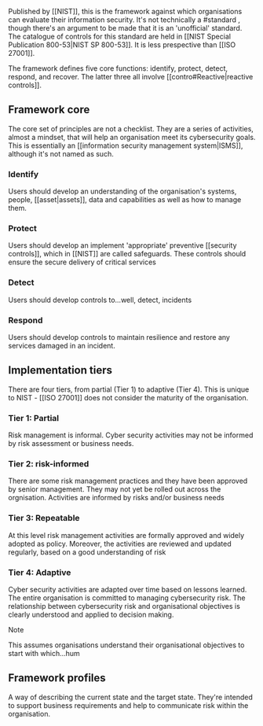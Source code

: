 Published by [[NIST]], this is the framework against which organisations can evaluate their information security. It's not technically a #standard , though there's an argument to be made that it is an 'unofficial' standard. The catalogue of controls for this standard are held in [[NIST Special Publication 800-53|NIST SP 800-53]]. It is less prespective than [[ISO 27001]].

The framework defines five core functions: identify, protect, detect, respond, and recover. The latter three all involve [[contro#Reactive|reactive controls]]. 

## Framework core
The core set of principles are not a checklist. They are a series of activities, almost a mindset, that will help an organisation meet its cybersecurity goals. This is essentially an [[information security management system|ISMS]], although it's not named as such.

### Identify
Users should develop an understanding of the organisation's systems, people, [[asset|assets]], data and capabilities as well as how to manage them.

### Protect
Users should develop an implement 'appropriate' preventive [[security controls]], which in [[NIST]] are called safeguards. These controls should ensure the secure delivery of critical services

### Detect
Users should develop controls to...well, detect, incidents

### Respond
Users should develop controls to maintain resilience and restore any services damaged in an incident.

## Implementation tiers
There are four tiers, from partial (Tier 1) to adaptive (Tier 4). This is unique to NIST - [[ISO 27001]] does not consider the maturity of the organisation.

### Tier 1: Partial
Risk management is informal. Cyber security activities may not be informed by risk assessment or business needs.

### Tier 2: risk-informed
There are some risk management practices and they have been approved by senior management. They may not yet be rolled out across the orgnisation. Activities are informed by risks and/or business needs

### Tier 3: Repeatable
At this level risk management activities are formally approved and widely adopted as policy. Moreover, the activities are reviewed and updated regularly, based on a good understanding of risk

### Tier 4: Adaptive
Cyber security activities are adapted over time based on lessons learned. The entire organisation is committed to managing cybersecurity risk. The relationship between cybersecurity risk and organisational objectives is clearly understood and applied to decision making.

>[!note] 
>This assumes organisations understand their organisational objectives to start with which...hum

## Framework profiles
A way of describing the current state and the target state. They're intended to support business requirements and help to communicate risk within the organisation. 